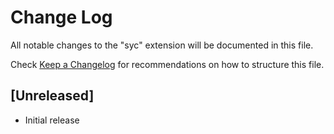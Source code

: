 # Change Log

All notable changes to the "syc" extension will be documented in this file.

Check [Keep a Changelog](http://keepachangelog.com/) for recommendations on how to structure this file.

## [Unreleased]

- Initial release